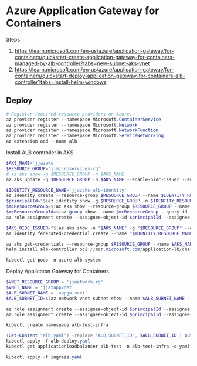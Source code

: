 # Azure Application Gateway for Containers

Steps
1. https://learn.microsoft.com/en-us/azure/application-gateway/for-containers/quickstart-create-application-gateway-for-containers-managed-by-alb-controller?tabs=new-subnet-aks-vnet
2. https://learn.microsoft.com/en-us/azure/application-gateway/for-containers/quickstart-deploy-application-gateway-for-containers-alb-controller?tabs=install-helm-windows

## Deploy

```powershell
# Register required resource providers on Azure.
az provider register --namespace Microsoft.ContainerService
az provider register --namespace Microsoft.Network
az provider register --namespace Microsoft.NetworkFunction
az provider register --namespace Microsoft.ServiceNetworking
az extension add --name alb
```

Install ALB controller in AKS
```powershell
$AKS_NAME='jjazaks'
$RESOURCE_GROUP='jjmicroservices-rg'
# az aks show -g $RESOURCE_GROUP -n $AKS_NAME
az aks update -g $RESOURCE_GROUP -n $AKS_NAME --enable-oidc-issuer --enable-workload-identity

$IDENTITY_RESOURCE_NAME='jjazaks-alb-identity'
az identity create --resource-group $RESOURCE_GROUP --name $IDENTITY_RESOURCE_NAME
$principalId="$(az identity show -g $RESOURCE_GROUP -n $IDENTITY_RESOURCE_NAME --query principalId -otsv)"
$mcResourceGroup=$(az aks show --resource-group $RESOURCE_GROUP --name $AKS_NAME --query "nodeResourceGroup" -o tsv)
$mcResourceGroupId=$(az group show --name $mcResourceGroup --query id -otsv)
az role assignment create --assignee-object-id $principalId --assignee-principal-type ServicePrincipal --scope $mcResourceGroupId --role "acdd72a7-3385-48ef-bd42-f606fba81ae7"

$AKS_OIDC_ISSUER="$(az aks show -n "$AKS_NAME" -g "$RESOURCE_GROUP" --query "oidcIssuerProfile.issuerUrl" -o tsv)"
az identity federated-credential create --name "$IDENTITY_RESOURCE_NAME" --identity-name "$IDENTITY_RESOURCE_NAME" --resource-group $RESOURCE_GROUP --issuer "$AKS_OIDC_ISSUER" --subject "system:serviceaccount:azure-alb-system:alb-controller-sa"

az aks get-credentials --resource-group $RESOURCE_GROUP --name $AKS_NAME
helm install alb-controller oci://mcr.microsoft.com/application-lb/charts/alb-controller --version 0.4.023971 --set albController.podIdentity.clientID=$(az identity show -g $RESOURCE_GROUP -n $IDENTITY_RESOURCE_NAME --query clientId -o tsv)

kubectl get pods -n azure-alb-system
```

Deploy Applicaton Gateway for Containers
```powershell
$VNET_RESOURCE_GROUP = 'jjnetwork-rg'
$VNET_NAME = 'jjazappvnet'
$ALB_SUBNET_NAME = 'appgw-snet'
$ALB_SUBNET_ID=$(az network vnet subnet show --name $ALB_SUBNET_NAME --resource-group $VNET_RESOURCE_GROUP --vnet-name $VNET_NAME --query '[id]' --output tsv)

az role assignment create --assignee-object-id $principalId --assignee-principal-type ServicePrincipal --scope $mcResourceGroupId --role "fbc52c3f-28ad-4303-a892-8a056630b8f1" 
az role assignment create --assignee-object-id $principalId --assignee-principal-type ServicePrincipal --scope $ALB_SUBNET_ID --role "4d97b98b-1d4f-4787-a291-c67834d212e7" 

kubectl create namespace alb-test-infra

(Get-Content "alb.yaml") -replace "ALB_SUBNET_ID", $ALB_SUBNET_ID | out-file "alb-deploy.yaml"
kubectl apply -f alb-deploy.yaml
kubectl get applicationloadbalancer alb-test -n alb-test-infra -o yaml

kubectl apply -f ingress.yaml
```
